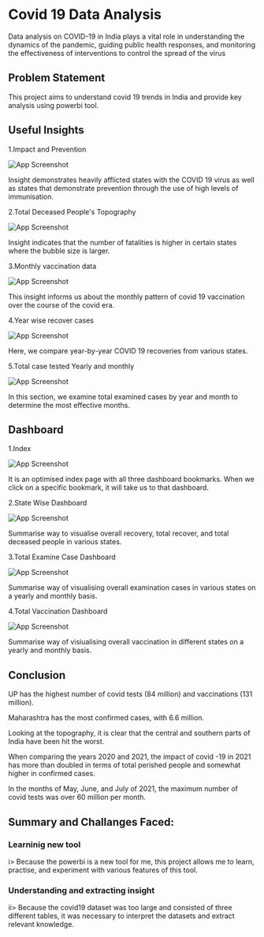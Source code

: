 
# Covid 19 Data Analysis
Data analysis on COVID-19 in India plays a vital role in understanding the dynamics of the pandemic, guiding public health responses, and monitoring the effectiveness of interventions to control the spread of the virus

## Problem Statement
This project aims to understand covid 19 trends in India and provide key analysis  using powerbi tool.


## Useful Insights

1.Impact and Prevention

![App Screenshot](https://github.com/RahulB711/Covid19DataAnalysis/blob/main/Screenshots/Impact%20and%20prevention.png?raw=true)

Insight demonstrates heavily afflicted states with the COVID 19 virus as well as states that demonstrate prevention through the use of high levels of immunisation. 

2.Total Deceased People's Topography

![App Screenshot](https://github.com/RahulB711/Covid19DataAnalysis/blob/main/Screenshots/Total%20Deceased%20People's%20Topography.png?raw=true)

Insight indicates that the number of fatalities is higher in certain states where the bubble size is larger. 

3.Monthly vaccination data

![App Screenshot](https://github.com/RahulB711/Covid19DataAnalysis/blob/main/Screenshots/Vaccination%20monthly%20data.png?raw=true)

This insight informs us about the monthly pattern of covid 19 vaccination over the course of the covid era.

4.Year wise recover cases

![App Screenshot](https://github.com/RahulB711/Covid19DataAnalysis/blob/main/Screenshots/Year%20wise%20recover%20cases.png?raw=true)

Here, we compare year-by-year COVID 19 recoveries from various states.

5.Total case tested Yearly and monthly

![App Screenshot](https://github.com/RahulB711/Covid19DataAnalysis/blob/main/Screenshots/total%20tested%20cases.png?raw=true)

In this section, we examine total examined cases by year and month to determine the most effective months. 


## Dashboard

1.Index

![App Screenshot](https://github.com/RahulB711/Covid19DataAnalysis/blob/main/Dashboard/Index.png?raw=true)

It is an optimised index page with all three dashboard bookmarks. When we click on a specific bookmark, it will take us to that dashboard.


2.State Wise Dashboard

![App Screenshot](https://github.com/RahulB711/Covid19DataAnalysis/blob/main/Dashboard/Statewise%20data.png?raw=true)

Summarise way to visualise overall recovery, total recover, and total deceased people in various states.

3.Total Examine Case Dashboard

![App Screenshot](https://github.com/RahulB711/Covid19DataAnalysis/blob/main/Dashboard/India%20test%20wise%20data.png?raw=true)

Summarise way of visualising overall examination cases in various states on a yearly and monthly basis.

4.Total Vaccination Dashboard

![App Screenshot](https://github.com/RahulB711/Covid19DataAnalysis/blob/main/Dashboard/Dose.png?raw=true)

Summarise way of visiualising overall vaccination in different states on a yearly and monthly basis.

## Conclusion

UP has the highest number of covid tests (84 million) and vaccinations (131 million).

Maharashtra has the most confirmed cases, with 6.6 million.

Looking at the topography, it is clear that the central and southern parts of India have been hit the worst.

When comparing the years 2020 and 2021, the impact of covid -19 in 2021 has more than doubled in terms of total perished people and somewhat higher in confirmed cases.

In the months of May, June, and July of 2021, the maximum number of covid tests was over 60 million per month.

## Summary and Challanges Faced:

### Learninig new tool
i> Because the powerbi is a new tool for me, this project allows me to learn, practise, and experiment with various features of this tool. 

### Understanding and extracting insight
ii> Because the covid19 dataset was too large and consisted of three different tables, it was necessary to interpret the datasets and extract relevant knowledge.












